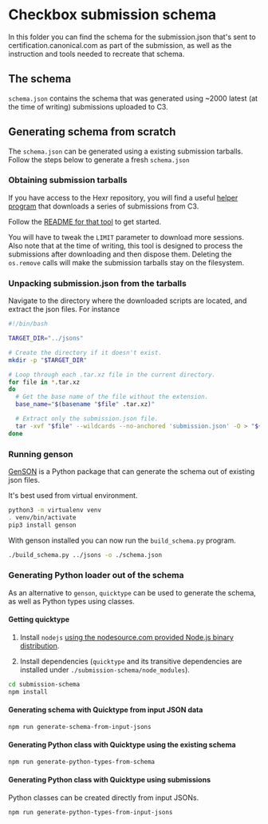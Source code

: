# Checkbox submission schema

In this folder you can find the schema for the submission.json that's sent to certification.canonical.com as part of the submission, as well as the instruction and tools needed to recreate that schema.

## The schema

`schema.json` contains the schema that was generated using ~2000 latest (at the time of writing) submissions uploaded to C3.

## Generating schema from scratch

The `schema.json` can be generated using a existing submission tarballs.
Follow the steps below to generate a fresh `schema.json`

### Obtaining submission tarballs

If you have access to the Hexr repository, you will find a useful
[helper program](https://github.com/canonical/hexr/blob/main/scripts/download_submissions.py) that downloads a series of submissions from C3.

Follow the [README for that tool](https://github.com/canonical/hexr/blob/main/scripts/README.md) to get started.

You will have to tweak the `LIMIT` parameter to download more sessions.
Also note that at the time of writing, this tool is designed to process the submissions
after downloading and then dispose them. Deleting the `os.remove` calls will
make the submission tarballs stay on the filesystem.

### Unpacking submission.json from the tarballs

Navigate to the directory where the downloaded scripts are located, and extract the json files. For instance

```bash
#!/bin/bash

TARGET_DIR="../jsons"

# Create the directory if it doesn't exist.
mkdir -p "$TARGET_DIR"

# Loop through each .tar.xz file in the current directory.
for file in *.tar.xz
do
  # Get the base name of the file without the extension.
  base_name="$(basename "$file" .tar.xz)"

  # Extract only the submission.json file.
  tar -xvf "$file" --wildcards --no-anchored 'submission.json' -O > "${TARGET_DIR}/${base_name}.json"
done

```

### Running genson

[GenSON](https://github.com/wolverdude/GenSON) is a Python package that can generate the schema out of existing json files.

It's best used from virtual environment.

```bash
python3 -m virtualenv venv
. venv/bin/activate
pip3 install genson
```

With genson installed you can now run the `build_schema.py` program.

```bash
./build_schema.py ../jsons -o ./schema.json
```

### Generating Python loader out of the schema

As an alternative to `genson`, `quicktype` can be used to generate the schema, as well as Python types using classes.

#### Getting quicktype

1. Install `nodejs` [using the nodesource.com provided Node.js binary distribution](https://github.com/nodesource/distributions#nodejs).

2. Install dependencies (`quicktype` and its transitive dependencies are installed under `./submission-schema/node_modules`).

```bash
cd submission-schema
npm install
```

#### Generating schema with Quicktype from input JSON data

```bash
npm run generate-schema-from-input-jsons
```

#### Generating Python class with Quicktype using the existing schema

```bash
npm run generate-python-types-from-schema
```


#### Generating Python class with Quicktype using submissions

Python classes can be created directly from input JSONs.

```bash
npm run generate-python-types-from-input-jsons
```
